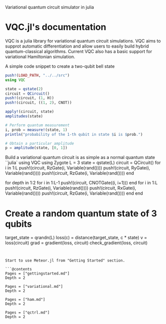 

Variational quantum circuit simulator in julia

# VQC.jl's documentation

VQC is a julia library for variational quantum circuit simulations. VQC 
aims to supprot automatic differentiation and allow users to easily build 
hybrid quantum-classical algorithms. Current VQC also has a basic support 
for variational Hamiltonian simulation.

A simple code snippet to create a two-qubit bell state
```julia
push!(LOAD_PATH, "../../src")
using VQC

state = qstate(2)
circuit = QCircuit()
push!(circuit, (1, H))
push!(circuit, ((1, 2), CNOT))

apply!(circuit, state)
amplitudes(state)

# Perform quantum measurement
i, prob = measure!(state, 1)
println("probability of the 1-th qubit in state $i is $prob.")

# Obtain a particular amplitude
p = amplitude(state, [0, 1])
```

Build a variational quantum circuit is as simple as a normal quantum state
``julia`
using VQC
using Zygote
L = 3
state = qstate(L)
circuit = QCircuit()
for i in 1:L
	push!(circuit, RzGate(i, Variable(rand())))
	push!(circuit, RyGate(i, Variable(rand())))
	push!(circuit, RzGate(i, Variable(rand())))
end

for depth in 1:2
	for i in 1:L-1
		push!(circuit, CNOTGate((i, i+1)))
	end
	for i in 1:L
		push!(circuit, RzGate(i, Variable(rand())))
		push!(circuit, RxGate(i, Variable(rand())))
		push!(circuit, RzGate(i, Variable(rand())))
	end
end

# Create a random quantum state of 3 qubits
target_state = qrandn(L)
loss(c) = distance(target_state, c * state)
v = loss(circuit)
grad = gradient(loss, circuit)
check_gradient(loss, circuit)
```


Start to use Meteor.jl from "Getting Started" section.

```@contents
Pages = ["gettingstarted.md"]
Depth = 2
```

```@contents
Pages = ["variational.md"]
Depth = 2
```

```@contents
Pages = ["ham.md"]
Depth = 2
```

```@contents
Pages = ["qctrl.md"]
Depth = 2
```
